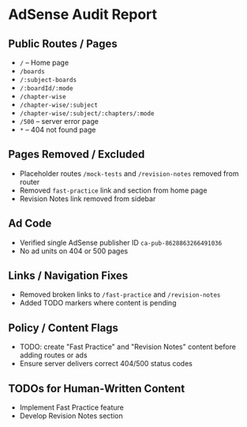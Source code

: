# AdSense Audit Report

## Public Routes / Pages
- `/` – Home page
- `/boards`
- `/:subject-boards`
- `/:boardId/:mode`
- `/chapter-wise`
- `/chapter-wise/:subject`
- `/chapter-wise/:subject/:chapters/:mode`
- `/500` – server error page
- `*` – 404 not found page

## Pages Removed / Excluded
- Placeholder routes `/mock-tests` and `/revision-notes` removed from router
- Removed `fast-practice` link and section from home page
- Revision Notes link removed from sidebar

## Ad Code
- Verified single AdSense publisher ID `ca-pub-8628863266491036`
- No ad units on 404 or 500 pages

## Links / Navigation Fixes
- Removed broken links to `/fast-practice` and `/revision-notes`
- Added TODO markers where content is pending

## Policy / Content Flags
- TODO: create "Fast Practice" and "Revision Notes" content before adding routes or ads
- Ensure server delivers correct 404/500 status codes

## TODOs for Human-Written Content
- Implement Fast Practice feature
- Develop Revision Notes section
